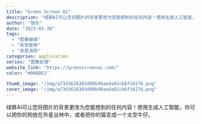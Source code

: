 ```yaml
---
title: "Green Screen AI"
description: "绿屏AI可让您将图片的背景更改为您能想到的任何内容！使用生成人工智能，你可以把你的狗放在外星丛林中，或者把你的猫变成一个"
author: "瑞东"
date: "2023-03-30"
tags:
  - "图像编辑"
  - "背景替换"
  - "背景消除"
categories: application
series: "图像处理"
website_link: "https://greenscreenai.com/"
color: "#008DE1"

thumb_image: "/img/a73d3626303d90b98aeda02cb6f16276.png"
cover_image: "/img/a73d3626303d90b98aeda02cb6f16276.png"
---
```


绿屏AI可让您将图片的背景更改为您能想到的任何内容！使用生成人工智能，你可以把你的狗放在外星丛林中，或者把你的猫变成一个太空牛仔。